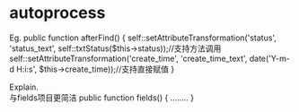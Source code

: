 # autoprocess
Eg.
    public function afterFind()
    {
        self::setAttributeTransformation('status', 'status_text', self::txtStatus($this->status));//支持方法调用
        self::setAttributeTransformation('create_time', 'create_time_text', date('Y-m-d H:i:s', $this->create_time));//支持直接赋值
    }
    
Explain.  
    与fields项目更简洁
    public function fields()
    {
      ........
    }
